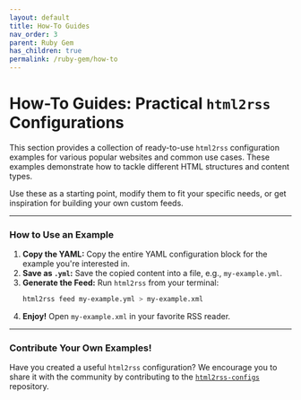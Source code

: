 ```yaml
---
layout: default
title: How-To Guides
nav_order: 3
parent: Ruby Gem
has_children: true
permalink: /ruby-gem/how-to
---
```


# How-To Guides: Practical `html2rss` Configurations

This section provides a collection of ready-to-use `html2rss` configuration examples for various popular websites and common use cases. These examples demonstrate how to tackle different HTML structures and content types.

Use these as a starting point, modify them to fit your specific needs, or get inspiration for building your own custom feeds.

---

### How to Use an Example

1.  **Copy the YAML:** Copy the entire YAML configuration block for the example you're interested in.
2.  **Save as `.yml`:** Save the copied content into a file, e.g., `my-example.yml`.
3.  **Generate the Feed:** Run `html2rss` from your terminal:
    ```bash
    html2rss feed my-example.yml > my-example.xml
    ```
4.  **Enjoy!** Open `my-example.xml` in your favorite RSS reader.

---

### Contribute Your Own Examples!

Have you created a useful `html2rss` configuration? We encourage you to share it with the community by contributing to the [`html2rss-configs`](https://github.com/html2rss/html2rss-configs) repository.
